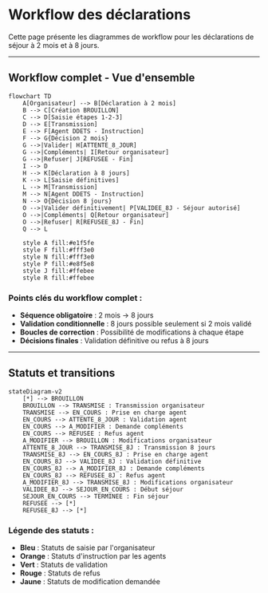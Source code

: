 # Workflow des déclarations

Cette page présente les diagrammes de workflow pour les déclarations de séjour à 2 mois et à 8 jours.

***

## Workflow complet - Vue d'ensemble

```mermaid
flowchart TD
    A[Organisateur] --> B[Déclaration à 2 mois]
    B --> C[Création BROUILLON]
    C --> D[Saisie étapes 1-2-3]
    D --> E[Transmission]
    E --> F[Agent DDETS - Instruction]
    F --> G{Décision 2 mois}
    G -->|Valider| H[ATTENTE_8_JOUR]
    G -->|Compléments| I[Retour organisateur]
    G -->|Refuser| J[REFUSEE - Fin]
    I --> D
    H --> K[Déclaration à 8 jours]
    K --> L[Saisie définitives]
    L --> M[Transmission]
    M --> N[Agent DDETS - Instruction]
    N --> O{Décision 8 jours}
    O -->|Valider définitivement| P[VALIDEE_8J - Séjour autorisé]
    O -->|Compléments| Q[Retour organisateur]
    O -->|Refuser| R[REFUSEE_8J - Fin]
    Q --> L
    
    style A fill:#e1f5fe
    style F fill:#fff3e0
    style N fill:#fff3e0
    style P fill:#e8f5e8
    style J fill:#ffebee
    style R fill:#ffebee
```

### **Points clés du workflow complet :**

* **Séquence obligatoire** : 2 mois → 8 jours
* **Validation conditionnelle** : 8 jours possible seulement si 2 mois validé
* **Boucles de correction** : Possibilité de modifications à chaque étape
* **Décisions finales** : Validation définitive ou refus à 8 jours

***

## Statuts et transitions

```mermaid
stateDiagram-v2
    [*] --> BROUILLON
    BROUILLON --> TRANSMISE : Transmission organisateur
    TRANSMISE --> EN_COURS : Prise en charge agent
    EN_COURS --> ATTENTE_8_JOUR : Validation agent
    EN_COURS --> A_MODIFIER : Demande compléments
    EN_COURS --> REFUSEE : Refus agent
    A_MODIFIER --> BROUILLON : Modifications organisateur
    ATTENTE_8_JOUR --> TRANSMISE_8J : Transmission 8 jours
    TRANSMISE_8J --> EN_COURS_8J : Prise en charge agent
    EN_COURS_8J --> VALIDEE_8J : Validation définitive
    EN_COURS_8J --> A_MODIFIER_8J : Demande compléments
    EN_COURS_8J --> REFUSEE_8J : Refus agent
    A_MODIFIER_8J --> TRANSMISE_8J : Modifications organisateur
    VALIDEE_8J --> SEJOUR_EN_COURS : Début séjour
    SEJOUR_EN_COURS --> TERMINEE : Fin séjour
    REFUSEE --> [*]
    REFUSEE_8J --> [*]
```

### **Légende des statuts :**

* **Bleu** : Statuts de saisie par l'organisateur
* **Orange** : Statuts d'instruction par les agents
* **Vert** : Statuts de validation
* **Rouge** : Statuts de refus
* **Jaune** : Statuts de modification demandée
